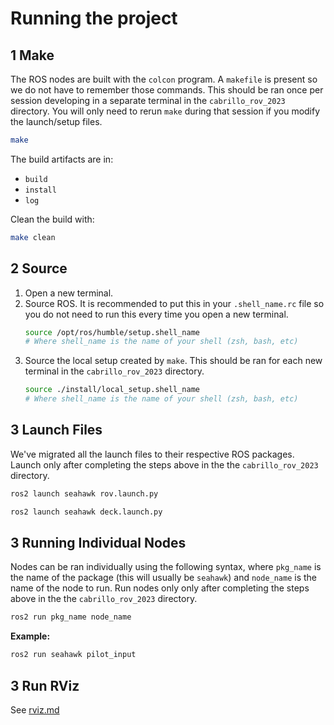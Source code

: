 # Running the project
## 1 Make
The ROS nodes are built with the `colcon` program. A `makefile` is present so we do not have to remember those commands. This should be ran once per session developing in a separate terminal in the `cabrillo_rov_2023` directory. You will only need to rerun `make` during that session if you modify the launch/setup files.
```sh
make
```
The build artifacts are in:

- `build`
- `install`
- `log`

Clean the build with:

```sh
make clean 
```

## 2 Source
1. Open a new terminal.
1. Source ROS. It is recommended to put this in your `.shell_name.rc` file so you do not need to run this every time you open a new terminal.
    ```sh
    source /opt/ros/humble/setup.shell_name
    # Where shell_name is the name of your shell (zsh, bash, etc)
    ```
3. Source the local setup created by `make`. This should be ran for each new terminal in the `cabrillo_rov_2023` directory.
    ```sh
    source ./install/local_setup.shell_name
    # Where shell_name is the name of your shell (zsh, bash, etc)
    ```


## 3 Launch Files 
We've migrated all the launch files to their respective ROS packages. Launch only after completing the steps above in the the `cabrillo_rov_2023` directory.

```sh 
ros2 launch seahawk rov.launch.py  
```

```sh 
ros2 launch seahawk deck.launch.py  
```

## 3 Running Individual Nodes
Nodes can be ran individually using the following syntax, where `pkg_name` is the name of the package (this will usually be `seahawk`) and `node_name` is the name of the node to run. Run nodes only only after completing the steps above in the the `cabrillo_rov_2023` directory.
```sh
ros2 run pkg_name node_name
```

**Example:**
```sh
ros2 run seahawk pilot_input
```

## 3 Run RViz
See [rviz.md](https://github.com/CabrilloRoboticsClub/cabrillo_rov_2023/blob/main/doc/rviz.md)